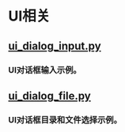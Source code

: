 # UI相关

## [ui_dialog_input.py](ui_dialog_input.py)
### UI对话框输入示例。

## [ui_dialog_file.py](ui_dialog_file.py)
### UI对话框目录和文件选择示例。

